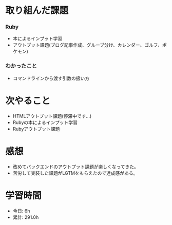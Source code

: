# 取り組んだ課題
### Ruby
* 本によるインプット学習
* アウトプット課題(ブログ記事作成、グループ分け、カレンダー、ゴルフ、ポケモン)
### わかったこと
* コマンドラインから渡す引数の扱い方
# 次やること
* HTMLアウトプット課題(停滞中です…)
* Rubyの本によるインプット学習
* Rubyアウトプット課題
# 感想
* 改めてバックエンドのアウトプット課題が楽しくなってきた。
* 苦労して実装した課題がLGTMをもらえたので達成感がある。
# 学習時間
* 今日: 6h
* 累計: 291.0h
